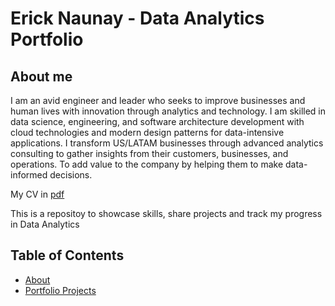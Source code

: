 # Erick Naunay - Data Analytics Portfolio

## About me

I am an avid engineer and leader who seeks to improve businesses and human lives with innovation through analytics and technology. I am skilled in data science, engineering, and software architecture development with cloud technologies and modern design patterns for data-intensive applications. I transform US/LATAM businesses through advanced analytics consulting to gather insights from their customers, businesses, and operations. To add value to the company by helping them to make data-informed decisions.

My CV in [pdf]()

This is a repositoy to showcase skills, share projects and track my progress in Data Analytics

## Table of Contents
- [About]()
- [Portfolio Projects]()